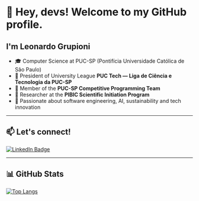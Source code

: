 # 👋 Hey, devs! Welcome to my GitHub profile.

## I'm Leonardo Grupioni
* 🎓 Computer Science at PUC-SP (Pontifícia Universidade Católica de São Paulo)  
* 💼 President of University League **PUC Tech — Liga de Ciência e Tecnologia da PUC-SP**  
* 🤖 Member of the **PUC-SP Competitive Programming Team**  
* 🔬 Researcher at the **PIBIC Scientific Initiation Program**  
* 🚀 Passionate about software engineering, AI, sustainability and tech innovation

---

## 📫 Let's connect!
[![LinkedIn Badge](https://img.shields.io/badge/LinkedIn-0077B5?style=for-the-badge&logo=linkedin&logoColor=white)](https://www.linkedin.com/in/leonardo-grupioni/)

---

## 📊 GitHub Stats
[![Top Langs](https://github-readme-stats.vercel.app/api/top-langs/?username=leonardogrupioni&layout=compact&theme=radical)](https://github.com/leonardogrupioni/github-readme-stats)
